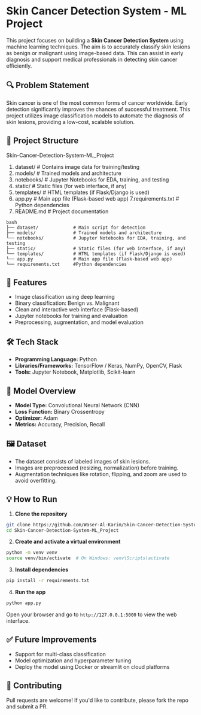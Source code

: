 # Skin Cancer Detection System - ML Project

This project focuses on building a **Skin Cancer Detection System** using machine learning techniques. The aim is to accurately classify skin lesions as benign or malignant using image-based data. This can assist in early diagnosis and support medical professionals in detecting skin cancer efficiently.

## 🔍 Problem Statement

Skin cancer is one of the most common forms of cancer worldwide. Early detection significantly improves the chances of successful treatment. This project utilizes image classification models to automate the diagnosis of skin lesions, providing a low-cost, scalable solution.

## 📂 Project Structure

Skin-Cancer-Detection-System-ML_Project
1. dataset/                 # Contains image data for training/testing
2. models/                  # Trained models and architecture
3. notebooks/               # Jupyter Notebooks for EDA, training, and testing
4. static/                  # Static files (for web interface, if any)
5. templates/               # HTML templates (if Flask/Django is used)
6. app.py                   # Main app file (Flask-based web app)
7.requirements.txt         # Python dependencies
8. README.md                # Project documentation
```
bash
├── dataset/             # Main script for detection
├── models/              # Trained models and architecture
└── notebooks/           # Jupyter Notebooks for EDA, training, and testing
├── static/              # Static files (for web interface, if any)
└── templates/           # HTML templates (if Flask/Django is used)
└── app.py               # Main app file (Flask-based web app)
└── requirements.txt     #Python dependencies

```


## 🚀 Features

- Image classification using deep learning
- Binary classification: Benign vs. Malignant
- Clean and interactive web interface (Flask-based)
- Jupyter notebooks for training and evaluation
- Preprocessing, augmentation, and model evaluation

## 🛠️ Tech Stack

- **Programming Language:** Python
- **Libraries/Frameworks:** TensorFlow / Keras, NumPy, OpenCV, Flask
- **Tools:** Jupyter Notebook, Matplotlib, Scikit-learn

## 🧠 Model Overview

- **Model Type:** Convolutional Neural Network (CNN)
- **Loss Function:** Binary Crossentropy
- **Optimizer:** Adam
- **Metrics:** Accuracy, Precision, Recall

## 🖼️ Dataset

- The dataset consists of labeled images of skin lesions.
- Images are preprocessed (resizing, normalization) before training.
- Augmentation techniques like rotation, flipping, and zoom are used to avoid overfitting.

## 💡 How to Run

1. **Clone the repository**

```bash
git clone https://github.com/Waser-Al-Karim/Skin-Cancer-Detection-System-ML_Project.git
cd Skin-Cancer-Detection-System-ML_Project
```
2. **Create and activate a virtual environment**

```bash
python -m venv venv
source venv/bin/activate  # On Windows: venv\Scripts\activate

```
3. **Install dependencies**

```bash
pip install -r requirements.txt

```

4. **Run the app**

```bash
python app.py

```

Open your browser and go to `http://127.0.0.1:5000` to view the web interface.

## ✅ Future Improvements

- Support for multi-class classification
- Model optimization and hyperparameter tuning
- Deploy the model using Docker or streamlit on cloud platforms

## 🤝 Contributing

Pull requests are welcome! If you'd like to contribute, please fork the repo and submit a PR.
